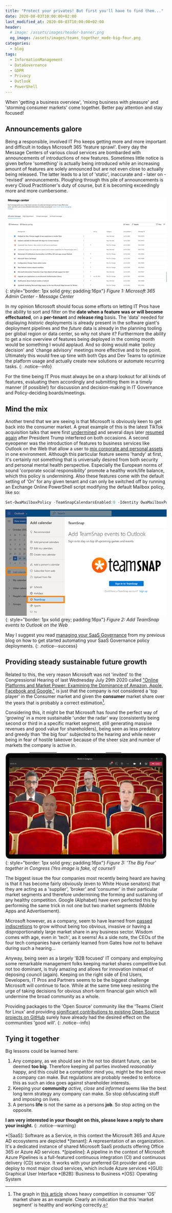 ```yaml
---
title: "Protect your privates! But first you'll have to find them..."
date: 2020-08-03T10:00:00+02:00
last_modified_at: 2020-08-03T10:00:00+02:00
header:
  # image: /assets/images/header-banner.png
  og_image: /assets/images/teams_together_mode-big-four.png
categories:
  - blog
tags:
  - InformationManagement
  - DataGovernance
  - GDPR
  - Privacy
  - Outlook
  - PowerShell
---
```

When 'getting a business overview', 'mixing business with pleasure' and 'storming consumer markets' come together. Better pay attention and stay focused!

## Announcements galore

Being a responsible, involved IT Pro keeps getting more and more important and difficult in todays Microsoft 365 'feature sprawl'. Every day the Message Centers of various cloud services are bombarded with announcements of introductions of new features. Sometimes little notice is given before 'something' is actually being introduced while an increasing amount of features are solely announced but are not even close to actually being released. The latter leads to a lot of 'static', inaccurate and - later on - 'revised' announcements. Ploughing through this pile of announcements is every Cloud Practitioner's duty of course, but it is becoming exceedingly more and more cumbersome.

![Microsoft 365 Admin Center - Message Center](/assets/images/2020-07-31-16-37-47.png "Microsoft 365 Admin Center - Message Center"){: style="border: 1px solid grey; padding:16px"}
*Figure 1: Microsoft 365 Admin Center - Message Center*

In my opinion Microsoft should focus some efforts on letting IT Pros have the ability to sort and filter on the **date when a feature was or will become effectuated**, on a **per-tenant** and **release ring** basis. The 'data' needed for displaying *historic* deployments is already present in the software giant's deployment pipelines and the *future* data is already in the planning tooling per global region or data center, so why not share it? Furthermore the ability to get a nice overview of features being deployed in the coming month would be something I would applaud. And so doing would make 'policy decision' and 'change advisory' meetings more effective and to the point. Ultimately this would free up time with both Ops and Dev Teams to optimize the platform usage and actually create new solutions or automate recurring tasks.
{: .notice--info}

For the time being IT Pros must always be on a sharp lookout for all kinds of features, evaluating them accordingly and submitting them in a timely manner (if possible!) for discussion and decision-making in IT Governance and Policy-deciding boards/meetings.

## Mind the mix

Another trend that we are seeing is that Microsoft is obviously keen to get back into the consumer market. A great example of this is the latest TikTok acquisition talks that were first [undermined][7] and several days later [resumed again][8] after President Trump interfered on both occasions. A second eyeopener was the introduction of features to business services like Outlook on the Web that allow a user to [mix corporate and personal assets][1] in one environment. Although this particular feature seems 'handy' at first, it's certainly not something that is universally desired from both security and personal mental health perspective. Especially the European norms of sound 'corporate social responsibility' promote a healthy work/life balance, which this policy is undermining. Also these features come with the default setting of 'On' for any given tenant and can only be switched off by running an Exchange Online PowerShell script modifying the default Mailbox policy, like so:

```powershell
Set-OwaMailboxPolicy -TeamSnapCalendarsEnabled:0 -Identity OwaMailboxPolicy-Default
```

![Add TeamSnap events to Outlook on the Web](/assets/images/2020-07-31-21-47-51.png "Add TeamSnap events to Outlook on the Web"){: style="border: 1px solid grey; padding:16px"}
*Figure 2: Add TeamSnap events to Outlook on the Web*

May I suggest you read [managing your SaaS Governance][4] from my previous blog on how to get started automating your SaaS Governance policy deployments.
{: .notice--success}

## Providing steady sustainable future growth

Related to this, the very reason Microsoft was not 'invited' to the Congressional Hearing of last Wednesday July 29th 2020 called ["Online Platforms and Market Power: Examining the Dominance of Amazon, Apple, Facebook and Google."][2] is just that the company is not considered a 'top player' in the Consumer market and given the **consumer** market share over the years that is probably a correct estimation[^1].

Considering this, it might be that Microsoft has found the perfect way of 'growing' in a more sustainable 'under the radar' way (consistently being second or third in a specific market segment, still generating massive revenues and good value for shareholders), being seen as less predatory and greedy than 'the big four' subjected to the hearing and while never being in fear of hostile takeover because of the sheer size and number of markets the company is active in.

![Big Four in Congress (Fake Image)](/assets/images/teams_together_mode-big-four.png "Big Four in Congress (Fake Image)"){: style="border: 1px solid grey; padding:16px"}
*Figure 3: 'The Big Four' together in Congress (Yes image is fake, of course!)*

The biggest issue the four companies most recently being heard are having is that it has become fairly obviously (even to White House senators) that they are acting as a 'supplier', 'broker' and 'consumer' in their particular market segments and therefore undermining the forming and sustaining of any healthy competition. Google (Alphabet) have even perfected this by performing the same trick in not one but two market segments (Mobile Apps and Advertisement).

Microsoft however, as a company, seem to have learned from [passed indiscretions][5] to grow without being too obvious, invasive or having a disproportionately large market share in any business sector. Wisdom comes with age, even in 'tech', as it seems! As a side note, the CEOs of the four tech companies have certainly learned from Gates how *not* to behave during such a hearing...

Anyway, being seen as a largely 'B2B focused' IT company and employing some remarkable management folks keeping market shares competitive but not too dominant, is truly amazing and allows for innovation instead of deposing council (again). Keeping on the right side of End Users, Developers, IT Pros and Partners seems to be the biggest challenge Microsoft will continue to face. While at the same time keep resisting the urge of taking decisions for obvious short-term financial gain which will undermine the broad community as a whole.

Providing packages to the 'Open Source' community like the 'Teams Client for Linux' and providing [significant contributions to existing Open Source projects on GitHub][3] surely have already had the desired effect on the communities 'good will'.
{: .notice--info}

## Tying it together

Big lessons could be learned here:

1. Any company, as we should see in the not too distant future, can be deemed **too big**. Therefore keeping all parties involved *reasonably* happy, and this could be a competitor mind you, might be the best move a company can make. But regulations are probably needed to enforce this as such an idea goes against shareholder interests.
1. Keeping your **community** *active,* *close* and *informed* seems like the best long term strategy any company can make. So stop obfuscating stuff and imposing on lives.
1. A persons **life** is not the same as a persons **job**. So stop acting on the opposite.

**I am very interested in your thought on this, please leave a reply to share your insight.**
{: .notice--warning}

<!-- Begin FootNotes -->
[^1]: The graph in [this article][6] shows heavy competition in consumer 'OS' market share as an example. Clearly an indication that this 'market segment' is healthy and working correctly.
<!-- End FootNotes -->

<!-- Begin Abbreviations -->
*[SaaS]: Software as a Service, in this context the Microsoft 365 and Azure AD ecosystems are depicted
*[tenant]: A representation of an organization. It's a dedicated instance of shared Microsoft SaaS products offering Office 365 or Azure AD services.
*[pipeline]: A pipeline in the context of Microsoft Azure Pipelines is a full-featured continuous integration (CI) and continuous delivery (CD) service. It works with your preferred Git provider and can deploy to most major cloud services, which include Azure services
*[GUI]: Graphical User Interface
*[B2B]: Business to Business
*[OS]: Operating System
<!-- End Abbreviations -->

<!-- Begin References -->
[1]: https://office365itpros.com/2020/02/27/adding-your-personal-calendar-owa/
[2]: https://www.youtube.com/watch?v=WBFDQvIrWYM
[3]: https://resources.whitesourcesoftware.com/blog-whitesource/git-much-the-top-10-companies-contributing-to-open-source
[4]: /blog/post-sharing-is-caring-part1-3/
[5]: https://www.youtube.com/watch?v=m_2m1qdqieE
[6]: https://www.extremetech.com/computing/161666-the-demise-of-microsofts-monopoly-the-pc-market-by-the-numbers
[7]: https://www.wired.com/story/trump-order-tiktok-sale-microsoft-circles/
[8]: https://blogs.microsoft.com/blog/2020/08/02/microsoft-to-continue-discussions-on-potential-tiktok-purchase-in-the-united-states/
<!-- End References -->
